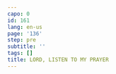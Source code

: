 ```yaml
---
capo: 0
id: 161
lang: en-us
page: '136'
step: pre
subtitle: ''
tags: []
title: LORD, LISTEN TO MY PRAYER
---
```

